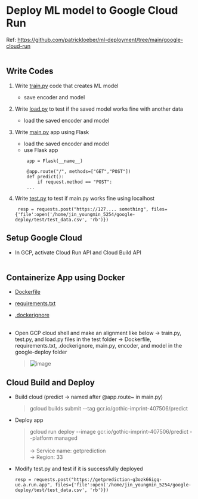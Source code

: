 # Deploy ML model to Google Cloud Run
Ref: https://github.com/patrickloeber/ml-deployment/tree/main/google-cloud-run 
<br/><br/>

## Write Codes
1. Write [train.py](https://github.com/youngmin-jin/practice/blob/main/deploy_ml_model_to_cloud_run/test/train.py, "train.py") code that creates ML model
   - save encoder and model

2. Write [load.py](https://github.com/youngmin-jin/practice/blob/main/deploy_ml_model_to_cloud_run/test/test.py](https://github.com/youngmin-jin/practice/blob/main/deploy_ml_model_to_cloud_run/test/load.py)https://github.com/youngmin-jin/practice/blob/main/deploy_ml_model_to_cloud_run/test/load.py, "load.py") to test if the saved model works fine with another data
   - load the saved encoder and model

3. Write [main.py](https://github.com/youngmin-jin/practice/blob/main/deploy_ml_model_to_cloud_run/main.py, "main.py") app using Flask
   - load the saved encoder and model
   - use Flask app
     ```
      app = Flask(__name__)
      
      @app.route("/", methods=["GET","POST"])
      def predict():
          if request.method == "POST":
      ...
     ```

4. Write [test.py](https://github.com/youngmin-jin/practice/blob/main/deploy_ml_model_to_cloud_run/test/test.py, "test.py") to test if main.py works fine using localhost
   ```
    resp = requests.post("https://127.... something", files={'file':open('/home/jin_youngmin_5254/google-deploy/test/test_data.csv', 'rb')})
   ``` 

## Setup Google Cloud
- In GCP, activate Cloud Run API and Cloud Build API <br/><br/>

## Containerize App using Docker
- [Dockerfile](https://github.com/youngmin-jin/practice/blob/main/deploy_ml_model_to_cloud_run/Dockerfile, "Dockerfile")
- [requirements.txt](https://github.com/youngmin-jin/practice/blob/main/deploy_ml_model_to_cloud_run/requirements.txt, "requirements.txt")
- [.dockerignore](https://github.com/youngmin-jin/practice/blob/main/deploy_ml_model_to_cloud_run/.dockerignore, ".dockerignore") <br/><br/>

- Open GCP cloud shell and make an alignment like below
   -> train.py, test.py, and load.py files in the test folder
   -> Dockerfile, requirements.txt, .dockerignore, main.py, encoder, and model in the google-deploy folder
    > ![image](https://github.com/youngmin-jin/practice/assets/135728064/e2bcf68f-f31e-408a-a2a7-37b39de3afbb) 

## Cloud Build and Deploy
- Build cloud (predict -> named after @app.route~ in main.py)
  > gcloud builds submit --tag gcr.io/gothic-imprint-407506/predict 

- Deploy app
  > gcloud run deploy --image gcr.io/gothic-imprint-407506/predict --platform managed <br/><br/>
  >   -> Service name: getprediction <br/>
  >   -> Region: 33

- Modify test.py and test if it is successfully deployed
  ```
  resp = requests.post("https://getprediction-g3ozk66igq-ue.a.run.app", files={'file':open('/home/jin_youngmin_5254/google-deploy/test/test_data.csv', 'rb')})
  ```














